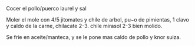 Cocer el pollo/puerco laurel y sal
 
Moler el mole con  4/5 jitomates y chile de arbol, pu~o de pimientas, 1 clavo y caldo de la carne, chilacate 2-3. chile mirasol 2-3 bien molido.
 
Se frie en aceite/manteca, y se le pone mas caldo de pollo y knor suiza.
